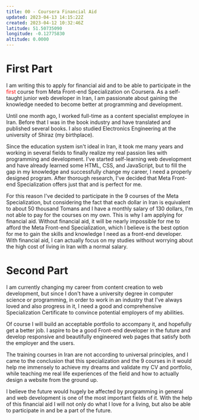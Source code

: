 ```yaml
---
title: 00 - Coursera Financial Aid
updated: 2023-04-13 14:15:22Z
created: 2023-04-12 10:32:46Z
latitude: 51.50735090
longitude: -0.12775830
altitude: 0.0000
---
```


# First Part
I am writing this to apply for financial aid and to be able to participate in the  <span style="color: red">first</span> course from Meta Front-end Specialization on Coursera. As a self-taught junior web developer in Iran, I am passionate about gaining the knowledge needed to become better at programming and development.

Until one month ago, I worked full-time as a content specialist employee in Iran. Before that I was in the book industry and have translated and published several books. I also studied Electronics Engineering at the university of Shiraz (my birthplace).

Since the education system isn't ideal in Iran, it took me many years and working in several fields to finally realize my real passion lies with programming and development. I've started self-learning web development and have already learned some HTML, CSS, and JavaScript, but to fill the gap in my knowledge and successfully change my career, I need a properly designed program. After thorough research, I've decided that Meta Front-end Specialization offers just that and is perfect for me.

For this reason I've decided to participate in the 9 courses of the Meta Specialization, but considering the fact that each dollar in Iran is equivalent to about 50 thousand Tomans and I have a monthly salary of 130 dollars, I'm not able to pay for the courses on my own. This is why I am applying for financial aid. Without financial aid, it will be nearly impossible for me to afford the Meta Front-end Specialization, which I believe is the best option for me to gain the skills and knowledge I need as a front-end developer. With financial aid, I can actually focus on my studies without worrying about the high cost of living in Iran with a normal salary.

# Second Part
I am currently changing my career from content creation to web development, but since I don't have a university degree in computer science or programming, in order to work in an industry that I've always loved and also progress in it, I need a good and comprehensive Specialization Certificate to convince potential employers of my abilities.

Of course I will build an acceptable portfolio to accompany it, and hopefully get a better job. I aspire to be a good Front-end developer in the future and develop responsive and beautifully engineered web pages that satisfy both the employer and the users.

The training courses in Iran are not according to universal principles, and I came to the conclusion that this specialization and the 9 courses in it would help me immensely to achieve my dreams and validate my CV and portfolio, while teaching me real life experiences of the field and how to actually design a website from the ground up.

I believe the future would hugely be affected by programming in general and web development is one of the most important fields of it. With the help of this financial aid I will not only do what I love for a living, but also be able to participate in and be a part of the future.